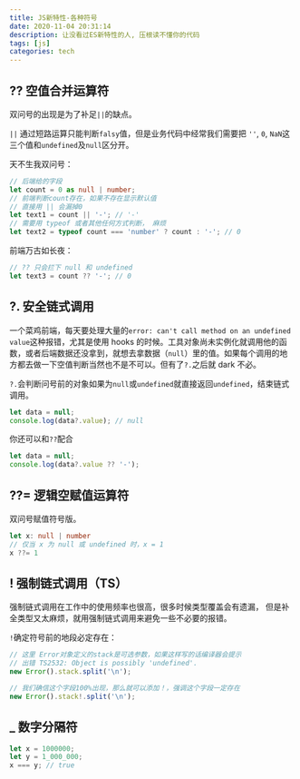 ```yaml
---
title: JS新特性-各种符号
date: 2020-11-04 20:31:14
description: 让没看过ES新特性的人, 压根读不懂你的代码
tags: [js]
categories: tech
---
```


## ?? 空值合并运算符

双问号的出现是为了补足`||`的缺点。

`||` 通过短路运算只能判断`falsy`值，但是业务代码中经常我们需要把 `''`, `0`, `NaN`这三个值和`undefined`及`null`区分开。

天不生我双问号：

```typescript
// 后端给的字段
let count = 0 as null | number;
// 前端判断count存在，如果不存在显示默认值
// 直接用 || 会漏掉0
let text1 = count || '-'; // '-'
// 需要用 typeof 或者其他任何方式判断， 麻烦
let text2 = typeof count === 'number' ? count : '-'; // 0
```

前端万古如长夜：

```typescript
// ?? 只会拦下 null 和 undefined
let text3 = count ?? '-'; // 0
```

## ?. 安全链式调用

一个菜鸡前端，每天要处理大量的`error: can't call method on an undefined value`这种报错，尤其是使用 hooks 的时候。工具对象尚未实例化就调用他的函数，或者后端数据还没拿到，就想去拿数据（`null`）里的值。如果每个调用的地方都去做一下空值判断当然也不是不可以。但有了`?.`之后就 dark 不必。

`?.`会判断问号前的对象如果为`null`或`undefined`就直接返回`undefined`，结束链式调用。

```js
let data = null;
console.log(data?.value); // null
```

你还可以和`??`配合

```js
let data = null;
console.log(data?.value ?? '-');
```

## ??= 逻辑空赋值运算符

双问号赋值符号版。

```ts
let x: null | number
// 仅当 x 为 null 或 undefined 时，x = 1
x ??= 1
```

## ! 强制链式调用（TS）

强制链式调用在工作中的使用频率也很高，很多时候类型覆盖会有遗漏， 但是补全类型又太麻烦，就用强制链式调用来避免一些不必要的报错。

`!`确定符号前的地段必定存在：

```ts
// 这里 Error对象定义的stack是可选参数，如果这样写的话编译器会提示
// 出错 TS2532: Object is possibly 'undefined'.
new Error().stack.split('\n');

// 我们确信这个字段100%出现，那么就可以添加！，强调这个字段一定存在
new Error().stack!.split('\n');
```

## \_ 数字分隔符

```js
let x = 1000000;
let y = 1_000_000;
x === y; // true
```
